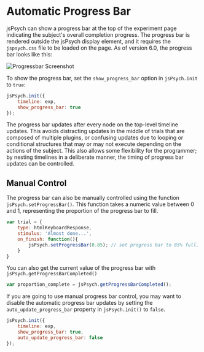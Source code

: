 # Automatic Progress Bar

jsPsych can show a progress bar at the top of the experiment page indicating the subject's overall completion progress. The progress bar is rendered outside the jsPsych display element, and it requires the `jspsych.css` file to be loaded on the page. As of version 6.0, the progress bar looks like this:

![Progressbar Screenshot](/img/progress_bar.png)

To show the progress bar, set the `show_progress_bar` option in `jsPsych.init` to `true`:

```javascript
jsPsych.init({
	timeline: exp,
	show_progress_bar: true
});
```

The progress bar updates after every node on the top-level timeline updates. This avoids distracting updates in the middle of trials that are composed of multiple plugins, or confusing updates due to looping or conditional structures that may or may not execute depending on the actions of the subject. This also allows some flexibility for the programmer; by nesting timelines in a deliberate manner, the timing of progress bar updates can be controlled.

## Manual Control

The progress bar can also be manually controlled using the function `jsPsych.setProgressBar()`. This function takes a numeric value between 0 and 1, representing the proportion of the progress bar to fill.

```js
var trial = {
	type: htmlKeyboardResponse,
	stimulus: 'Almost done...',
	on_finish: function(){
		jsPsych.setProgressBar(0.85); // set progress bar to 85% full.
	}
}
```

You can also get the current value of the progress bar with `jsPsych.getProgressBarCompleted()`

```js
var proportion_complete = jsPsych.getProgressBarCompleted();
```

If you are going to use manual progress bar control, you may want to disable the automatic progress bar updates by setting the `auto_update_progress_bar` property in `jsPsych.init()` to `false`.

```js
jsPsych.init({
	timeline: exp,
	show_progress_bar: true,
	auto_update_progress_bar: false
});
```
